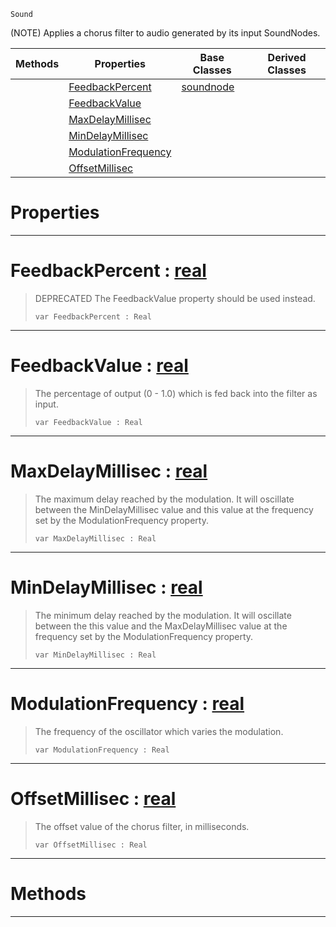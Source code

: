  `Sound`

(NOTE) Applies a chorus filter to audio generated by its input SoundNodes.

|Methods|Properties|Base Classes|Derived Classes|
|---|---|---|---|
| |[ FeedbackPercent](https://github.com/ZilchEngine/ZilchDocs/blob/master/code_reference/class_reference/chorusnode.markdown#feedbackpercent-zero-eng)|[soundnode](https://github.com/ZilchEngine/ZilchDocs/blob/master/code_reference/class_reference/soundnode.markdown)| |
| |[ FeedbackValue](https://github.com/ZilchEngine/ZilchDocs/blob/master/code_reference/class_reference/chorusnode.markdown#feedbackvalue-zero-engin)| | |
| |[ MaxDelayMillisec](https://github.com/ZilchEngine/ZilchDocs/blob/master/code_reference/class_reference/chorusnode.markdown#maxdelaymillisec-zero-en)| | |
| |[ MinDelayMillisec](https://github.com/ZilchEngine/ZilchDocs/blob/master/code_reference/class_reference/chorusnode.markdown#mindelaymillisec-zero-en)| | |
| |[ ModulationFrequency](https://github.com/ZilchEngine/ZilchDocs/blob/master/code_reference/class_reference/chorusnode.markdown#modulationfrequency-zero)| | |
| |[ OffsetMillisec](https://github.com/ZilchEngine/ZilchDocs/blob/master/code_reference/class_reference/chorusnode.markdown#offsetmillisec-zero-engi)| | |


 #  Properties


---  
 #  FeedbackPercent : [real](https://github.com/ZilchEngine/ZilchDocs/blob/master/code_reference/nada_base_types/real.markdown)

> DEPRECATED The FeedbackValue property should be used instead.
> ``` lang=cpp, name=Nada
> var FeedbackPercent : Real


---  
 #  FeedbackValue : [real](https://github.com/ZilchEngine/ZilchDocs/blob/master/code_reference/nada_base_types/real.markdown)

> The percentage of output (0 - 1.0) which is fed back into the filter as input.
> ``` lang=cpp, name=Nada
> var FeedbackValue : Real


---  
 #  MaxDelayMillisec : [real](https://github.com/ZilchEngine/ZilchDocs/blob/master/code_reference/nada_base_types/real.markdown)

> The maximum delay reached by the modulation. It will oscillate between the MinDelayMillisec value and this value at the frequency set by the ModulationFrequency property.
> ``` lang=cpp, name=Nada
> var MaxDelayMillisec : Real


---  
 #  MinDelayMillisec : [real](https://github.com/ZilchEngine/ZilchDocs/blob/master/code_reference/nada_base_types/real.markdown)

> The minimum delay reached by the modulation. It will oscillate between the this value and the MaxDelayMillisec value at the frequency set by the ModulationFrequency property.
> ``` lang=cpp, name=Nada
> var MinDelayMillisec : Real


---  
 #  ModulationFrequency : [real](https://github.com/ZilchEngine/ZilchDocs/blob/master/code_reference/nada_base_types/real.markdown)

> The frequency of the oscillator which varies the modulation.
> ``` lang=cpp, name=Nada
> var ModulationFrequency : Real


---  
 #  OffsetMillisec : [real](https://github.com/ZilchEngine/ZilchDocs/blob/master/code_reference/nada_base_types/real.markdown)

> The offset value of the chorus filter, in milliseconds.
> ``` lang=cpp, name=Nada
> var OffsetMillisec : Real


---  
 #  Methods


---  
 

 